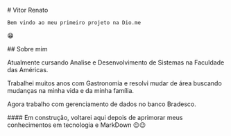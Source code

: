 

\# Vitor Renato





`Bem vindo ao meu primeiro projeto na Dio.me`



😁



\## Sobre mim



Atualmente cursando Analise e Desenvolvimento de Sistemas na Faculdade das Américas.

Trabalhei muitos anos com Gastronomia e resolvi mudar de área buscando mudanças na minha vida e da minha família.

Agora trabalho com gerenciamento de dados no banco Bradesco.



\#### Em construção, voltarei aqui depois de aprimorar meus conhecimentos em tecnologia e MarkDown 😉😉

